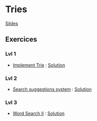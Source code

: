 # Tries

[Sildes](Cours16-Tries.pdf)

## Exercices

### Lvl 1

  - [Implement Trie](https://leetcode.com/problems/implement-trie-prefix-tree/) : [Solution](https://github.com/INSAlgo/Corrections/blob/main/LC/implement%20trie.py)

### Lvl 2

  - [Search suggestions system](https://leetcode.com/problems/search-suggestions-system/) : [Solution](https://github.com/INSAlgo/Corrections/blob/main/LC/search%20suggestion%20system.py)

### Lvl 3

  - [Word Search II](https://leetcode.com/problems/word-search-ii/) : [Solution](https://github.com/INSAlgo/Corrections/blob/main/LC/word%20search%20ii.py)
